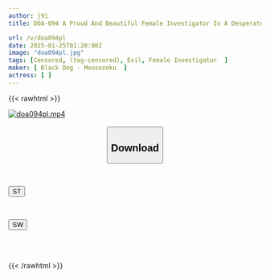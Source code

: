 ```yaml
---
author: j91
title: DOA-094 A Proud And Beautiful Female Investigator In A Desperate Situation

url: /v/doa094pl
date: 2025-01-25T01:20:00Z
image: "doa094pl.jpg"
tags: [Censored, (tag-censored), Evil, Female Investigator	]
maker: [ Black Dog - Mousozoku  ]
actress: [ ]
---
```



{{< rawhtml >}}

<div class="video" data-videoid="L3JMBZbbXOiaQB">
    <a href="javascript:;">
        <img src="/v/doa094pl/doa094pl.jpg" width="WIDTH" height="HEIGHT" alt="doa094pl.mp4" loading="lazy">
    </a>
</div>

<script type="text/javascript" src="https://j91.asia/asset/on-demand-st.js"></script>

<br>
  <link rel="stylesheet" href="https://j91.asia/asset/bs5.css">
  
  <center>
  <button class="btn btn-primary" type="button" data-bs-toggle="collapse" data-bs-target=".multi-collapse" aria-expanded="false" aria-controls="multiCollapseExample1 multiCollapseExample2"><h2>Download</h2></button></center>
</p>
<div class="row">
  <div class="col">
    <div class="collapse multi-collapse" id="multiCollapseExample1">
      <div class="card card-body">
	      	      <br>
<div class="buttons">  
<p><a href="/v/doa094pl/st.html" target="_blank"><button class="btn-hover color-3"><i class="fa fa-download"></i> ST</button></a></p></div>
    </div>
  </div>
</div>
  <div class="col">
    <div class="collapse multi-collapse" id="multiCollapseExample2">
      <div class="card card-body">
	      <br>
<div class="buttons">
<p><a href="/v/doa094pl/sw.html" target="_blank"><button class="btn-hover color-2"><i class="fa fa-download"></i> SW</button></a></p></div>
<br><br>
      </div>
    </div>
  </div>
</div>

{{< /rawhtml >}}